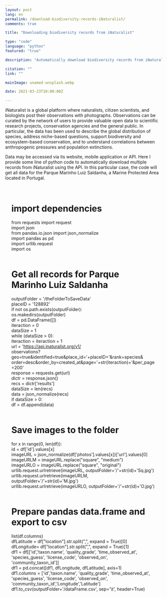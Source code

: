 ```yaml
---
layout: post
lang: en
permalink: /download-biodiversity-records-iNaturalist/
comments: true

title: "Downloading biodiversity records from iNaturalist"

type: "code"
language: "python"
featured: "true"

description: "Automatically download biodiversity records from iNaturalist, the most recognised citizen science initiative."

citation: ""
link: ""

mainImage: unamed-unsplash.webp

date: 2021-03-23T10:00:00Z

---
```


iNaturalist is a global platform where naturalists, citizen scientists, and biologists post their observations with photographs. Observations can be curated by the network of users to provide valuable open data to scientific research projects, conservation agencies and the general public. In particular, the data has been used to describe the global distribution of species, address niche-based questions, support biodiversity and ecosystem-based conservation, and to understand correlations between anthropogenic pressures and population extinctions.

Data may be accessed via its website, mobile application or API. Here I provide some line of python code to automatically download multiple records from iNaturalist using the API. In this particular case, the code will get all data for the Parque Marinho Luiz Saldanha, a Marine Protected Area located in Portugal.

<div style="padding: 20px" class="border-radius-05 bg-gray font-family-secondary font-small text-dark">

# import dependencies<br>
from requests import request<br>
import json<br>
from pandas.io.json import json_normalize<br>
import pandas as pd<br>
import urllib.request<br>
import os<br><br>

# Get all records for Parque Marinho Luiz Saldanha<br>
outputFolder = '/theFolderToSaveData'<br>
placeID = '128892'<br>
if not os.path.exists(outputFolder):<br>
    os.makedirs(outputFolder)<br>
df = pd.DataFrame([])<br>
iteraction = 0<br>
dataSize = 1<br>
while (dataSize > 0):<br>
    iteraction = iteraction + 1<br>
    url = 'https://api.inaturalist.org/v1/<br>
    observations?geo=true&identified=true&place_id='+placeID+'&rank=species&<br>
    order=desc&order_by=created_at&page='+str(iteraction)+'&per_page=200'<br>
    response = requests.get(url)<br>
    dictr = response.json()<br>
    recs = dictr['results']<br>
    dataSize = len(recs)<br>
    data = json_normalize(recs)<br>
    if dataSize > 0:<br>
        df = df.append(data)<br><br>

# Save images to the folder<br>
for x in range(0, len(df)):<br>
    id = df['id'].values[x]<br>
    imageURL = json_normalize(df['photos'].values[x])['url'].values[0]<br>
    imageURLM = imageURL.replace("square", "medium")<br>
    imageURLO = imageURL.replace("square", "original")<br>
    urllib.request.urlretrieve(imageURL, outputFolder+'/'+str(id)+'Sq.jpg')<br>
    urllib.request.urlretrieve(imageURLM, outputFolder+'/'+str(id)+'M.jpg')<br>
    urllib.request.urlretrieve(imageURLO, outputFolder+'/'+str(id)+'O.jpg')<br><br>

# Prepare pandas data.frame and export to csv<br>
list(df.columns)<br>
dfLatitude = df["location"].str.split(",", expand = True)[0]<br>
dfLongitude= df["location"].str.split(",", expand = True)[1]<br>
df1 = df[['id','taxon.name', 'quality_grade', 'time_observed_at', 'species_guess', 'license_code', 'observed_on', <br> 'community_taxon_id']]<br>
df1 = pd.concat([df1, dfLongitude, dfLatitude], axis=1)<br>
df1.columns = ['id','taxon.name', 'quality_grade', 'time_observed_at', 'species_guess', 'license_code', 'observed_on', <br> 'community_taxon_id','Longitude','Latitude']<br>
df1.to_csv(outputFolder+'/dataFrame.csv', sep='\t', header=True)
</div>
